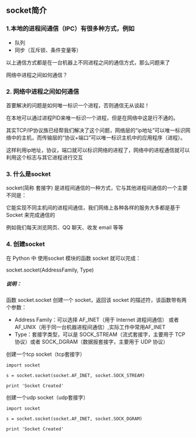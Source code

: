 ## socket简介
### 1.本地的进程间通信（IPC）有很多种方式，例如
+ 队列
+ 同步（互斥锁、条件变量等）

以上通信方式都是在一台机器上不同进程之间的通信方式，那么问题来了

网络中进程之间如何通信？

### 2. 网络中进程之间如何通信
首要解决的问题是如何唯一标识一个进程，否则通信无从谈起！

在本地可以通过进程PID来唯一标识一个进程，但是在网络中这是行不通的。

其实TCP/IP协议族已经帮我们解决了这个问题，网络层的“ip地址”可以唯一标识网络中的主机，而传输层的“协议+端口”可以唯一标识主机中的应用程序（进程）。

这样利用ip地址，协议，端口就可以标识网络的进程了，网络中的进程通信就可以利用这个标志与其它进程进行交互

### 3. 什么是socket
socket(简称 套接字) 是进程间通信的一种方式，它与其他进程间通信的一个主要不同是：

它能实现不同主机间的进程间通信，我们网络上各种各样的服务大多都是基于 Socket 来完成通信的

例如我们每天浏览网页、QQ 聊天、收发 email 等等

### 4. 创建socket
在 Python 中 使用socket 模块的函数 socket 就可以完成：

socket.socket(AddressFamily, Type)
##### 说明：
函数 socket.socket 创建一个 socket，返回该 socket 的描述符，该函数带有两个参数：

+ Address Family：可以选择 AF_INET（用于 Internet 进程间通信） 或者 AF_UNIX（用于同一台机器进程间通信）,实际工作中常用AF_INET
+ Type：套接字类型，可以是 SOCK_STREAM（流式套接字，主要用于 TCP 协议）或者 SOCK_DGRAM（数据报套接字，主要用于 UDP 协议）

创建一个tcp socket（tcp套接字）

    import socket

    s = socket.socket(socket.AF_INET, socket.SOCK_STREAM)

    print 'Socket Created'
创建一个udp socket（udp套接字）

    import socket

    s = socket.socket(socket.AF_INET, socket.SOCK_DGRAM)

    print 'Socket Created'
